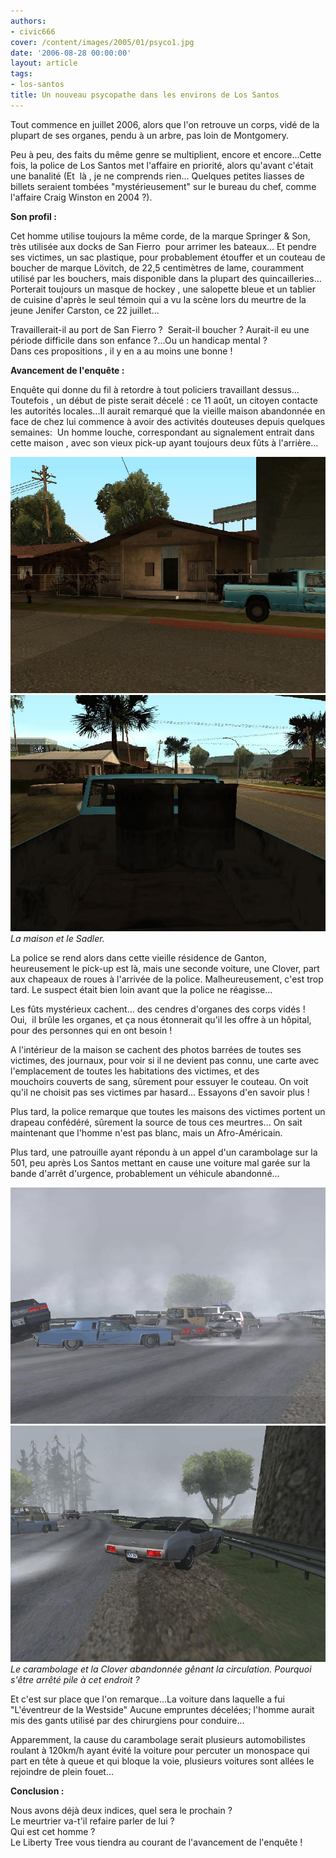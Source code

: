 ```yaml
---
authors:
- civic666
cover: /content/images/2005/01/psyco1.jpg
date: '2006-08-28 00:00:00'
layout: article
tags:
- los-santos
title: Un nouveau psycopathe dans les environs de Los Santos
---
```



Tout commence en juillet 2006, alors que l'on&nbsp;retrouve un corps, vidé de la plupart de ses&nbsp;organes, pendu à un arbre, pas loin de Montgomery.

Peu à peu, des faits du même genre se multiplient, encore et encore...Cette fois, la police de Los Santos met l'affaire en priorité, alors qu'avant c'était une banalité (Et&nbsp; là , je ne comprends rien... Quelques petites liasses de billets seraient tombées "mystérieusement" sur le bureau du chef, comme l'affaire Craig Winston en 2004 ?).

**Son profil :**

Cet homme utilise toujours la même corde, de la marque Springer & Son, très utilisée aux docks de San Fierro&nbsp; pour arrimer les bateaux... Et pendre ses victimes, un sac plastique, pour probablement étouffer et un couteau de boucher de marque Lövitch, de 22,5 centimètres de lame, couramment utilisé par les bouchers, mais disponible dans la plupart des quincailleries... Porterait toujours un masque de hockey , une salopette bleue et un tablier de cuisine d'après le seul témoin qui a vu la scène lors du meurtre de la jeune Jenifer Carston, ce 22 juillet...

Travaillerait-il au port de San Fierro ?&nbsp; Serait-il boucher ? Aurait-il eu une période difficile dans son enfance ?...Ou un handicap mental ?  
Dans ces propositions , il y en a au moins une bonne !

**Avancement de l'enquête :**

Enquête qui donne du fil à retordre à tout policiers travaillant dessus...  
Toutefois , un début de piste serait décelé : ce 11 août, un citoyen contacte les autorités locales...Il aurait remarqué que la vieille maison abandonnée en face de chez lui commence à avoir des activités douteuses depuis quelques semaines:&nbsp; Un homme louche, correspondant au signalement entrait dans cette maison , avec son vieux pick-up ayant toujours deux fûts à l'arrière...

![](/content/images/2005/01/psyco1.jpg)
![La maison et le Sadler.](/content/images/2005/01/psyco2.jpg)
_La maison et le Sadler._

La police se rend alors dans cette vieille résidence de Ganton, heureusement le pick-up est là, mais une seconde voiture, une Clover, part aux chapeaux de roues à l'arrivée de la police. Malheureusement, c'est trop tard. Le suspect était bien loin avant que la police ne réagisse...

Les fûts mystérieux cachent... des cendres d'organes des corps vidés ! Oui,&nbsp; il brûle les organes, et&nbsp;ça nous étonnerait qu'il les offre à un hôpital, pour des personnes qui en ont besoin !

A l'intérieur de la maison se cachent des photos barrées de toutes ses victimes, des journaux, pour voir si il ne devient pas connu, une carte avec l'emplacement de toutes les habitations des victimes, et des mouchoirs&nbsp;couverts de sang, sûrement pour essuyer le couteau. On voit qu'il ne choisit pas ses victimes par hasard... Essayons d'en savoir plus !

Plus tard, la police remarque que toutes les maisons des victimes portent un drapeau confédéré, sûrement la source de tous ces meurtres... On sait maintenant que l'homme n'est pas blanc, mais&nbsp;un Afro-Américain.

Plus tard, une patrouille ayant répondu à un appel d'un carambolage sur la 501, peu après Los Santos mettant en cause une voiture mal garée sur la bande d'arrêt d'urgence, probablement un véhicule abandonné...

![](/content/images/2005/01/psyco3.jpg)
![Le carambolage et la Clover abandonnée gênant la circulation. Pourquoi s'être arrêté pile à cet endroit ?](/content/images/2005/01/psyco4.jpg)
_Le carambolage et la Clover abandonnée gênant la circulation. Pourquoi s'être arrêté pile à cet endroit ?_

Et c'est sur place que l'on remarque...La voiture dans laquelle a fui "L'éventreur de la Westside" Aucune empruntes décelées; l'homme aurait mis des gants&nbsp;utilisé par des chirurgiens&nbsp;pour conduire...

Apparemment, la cause du carambolage serait plusieurs automobilistes roulant à 120km/h ayant évité la voiture pour percuter un monospace qui part en tête à queue et qui bloque la voie, plusieurs voitures sont allées le rejoindre de plein fouet...

**Conclusion :**

Nous avons déjà deux indices, quel sera le prochain ?  
Le meurtrier va-t'il refaire parler de lui ?  
Qui est cet homme ?  
Le Liberty Tree vous tiendra au courant de l'avancement de l'enquête !